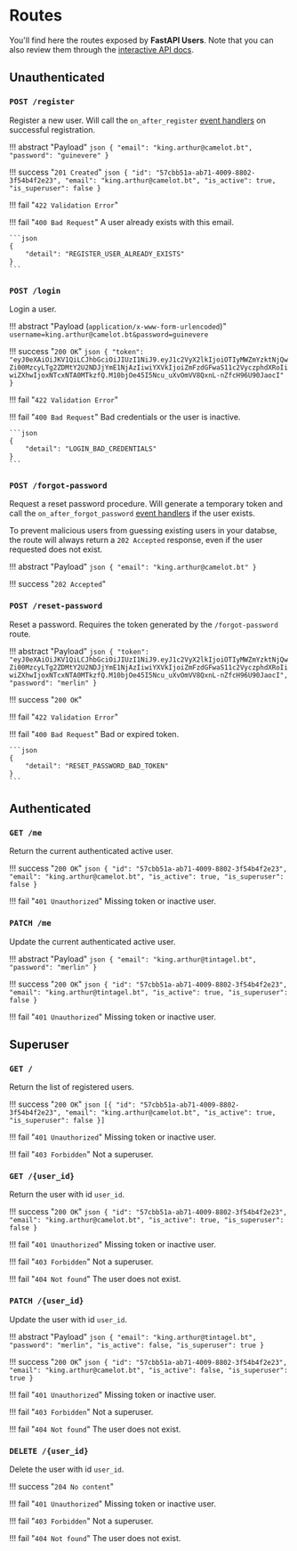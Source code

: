 # Routes

You'll find here the routes exposed by **FastAPI Users**. Note that you can also review them through the [interactive API docs](https://fastapi.tiangolo.com/tutorial/first-steps/#interactive-api-docs).

## Unauthenticated

### `POST /register`

Register a new user. Will call the `on_after_register` [event handlers](../configuration/router.md#event-handlers) on successful registration.

!!! abstract "Payload"
    ```json
    {
        "email": "king.arthur@camelot.bt",
        "password": "guinevere"
    }
    ```

!!! success "`201 Created`"
    ```json
    {
        "id": "57cbb51a-ab71-4009-8802-3f54b4f2e23",
        "email": "king.arthur@camelot.bt",
        "is_active": true,
        "is_superuser": false
    }
    ```

!!! fail "`422 Validation Error`"

!!! fail "`400 Bad Request`"
    A user already exists with this email.

    ```json
    {
        "detail": "REGISTER_USER_ALREADY_EXISTS"
    }
    ```

### `POST /login`

Login a user.

!!! abstract "Payload (`application/x-www-form-urlencoded`)"
    ```
    username=king.arthur@camelot.bt&password=guinevere
    ```

!!! success "`200 OK`"
    ```json
    {
        "token": "eyJ0eXAiOiJKV1QiLCJhbGciOiJIUzI1NiJ9.eyJ1c2VyX2lkIjoiOTIyMWZmYzktNjQwZi00MzcyLTg2ZDMtY2U2NDJjYmE1NjAzIiwiYXVkIjoiZmFzdGFwaS11c2VyczphdXRoIiwiZXhwIjoxNTcxNTA0MTkzfQ.M10bjOe45I5Ncu_uXvOmVV8QxnL-nZfcH96U90JaocI"
    }
    ```

!!! fail "`422 Validation Error`"

!!! fail "`400 Bad Request`"
    Bad credentials or the user is inactive.

    ```json
    {
        "detail": "LOGIN_BAD_CREDENTIALS"
    }
    ```

### `POST /forgot-password`

Request a reset password procedure. Will generate a temporary token and call the `on_after_forgot_password` [event handlers](../configuration/router.md#event-handlers) if the user exists.

To prevent malicious users from guessing existing users in your databse, the route will always return a `202 Accepted` response, even if the user requested does not exist.

!!! abstract "Payload"
    ```json
    {
        "email": "king.arthur@camelot.bt"
    }
    ```

!!! success "`202 Accepted`"

### `POST /reset-password`

Reset a password. Requires the token generated by the `/forgot-password` route.

!!! abstract "Payload"
    ```json
    {
        "token": "eyJ0eXAiOiJKV1QiLCJhbGciOiJIUzI1NiJ9.eyJ1c2VyX2lkIjoiOTIyMWZmYzktNjQwZi00MzcyLTg2ZDMtY2U2NDJjYmE1NjAzIiwiYXVkIjoiZmFzdGFwaS11c2VyczphdXRoIiwiZXhwIjoxNTcxNTA0MTkzfQ.M10bjOe45I5Ncu_uXvOmVV8QxnL-nZfcH96U90JaocI",
        "password": "merlin"
    }
    ```

!!! success "`200 OK`"

!!! fail "`422 Validation Error`"

!!! fail "`400 Bad Request`"
    Bad or expired token.

    ```json
    {
        "detail": "RESET_PASSWORD_BAD_TOKEN"
    }
    ```

## Authenticated

### `GET /me`

Return the current authenticated active user.

!!! success "`200 OK`"
    ```json
    {
        "id": "57cbb51a-ab71-4009-8802-3f54b4f2e23",
        "email": "king.arthur@camelot.bt",
        "is_active": true,
        "is_superuser": false
    }
    ```

!!! fail "`401 Unauthorized`"
    Missing token or inactive user.

### `PATCH /me`

Update the current authenticated active user.

!!! abstract "Payload"
    ```json
    {
        "email": "king.arthur@tintagel.bt",
        "password": "merlin"
    }
    ```

!!! success "`200 OK`"
    ```json
    {
        "id": "57cbb51a-ab71-4009-8802-3f54b4f2e23",
        "email": "king.arthur@tintagel.bt",
        "is_active": true,
        "is_superuser": false
    }
    ```

!!! fail "`401 Unauthorized`"
    Missing token or inactive user.

## Superuser

### `GET /`

Return the list of registered users.

!!! success "`200 OK`"
    ```json
    [{
        "id": "57cbb51a-ab71-4009-8802-3f54b4f2e23",
        "email": "king.arthur@camelot.bt",
        "is_active": true,
        "is_superuser": false
    }]
    ```

!!! fail "`401 Unauthorized`"
    Missing token or inactive user.

!!! fail "`403 Forbidden`"
    Not a superuser.

### `GET /{user_id}`

Return the user with id `user_id`.

!!! success "`200 OK`"
    ```json
    {
        "id": "57cbb51a-ab71-4009-8802-3f54b4f2e23",
        "email": "king.arthur@camelot.bt",
        "is_active": true,
        "is_superuser": false
    }
    ```

!!! fail "`401 Unauthorized`"
    Missing token or inactive user.

!!! fail "`403 Forbidden`"
    Not a superuser.

!!! fail "`404 Not found`"
    The user does not exist.

### `PATCH /{user_id}`

Update the user with id `user_id`.

!!! abstract "Payload"
    ```json
    {
        "email": "king.arthur@tintagel.bt",
        "password": "merlin",
        "is_active": false,
        "is_superuser": true
    }
    ```

!!! success "`200 OK`"
    ```json
    {
        "id": "57cbb51a-ab71-4009-8802-3f54b4f2e23",
        "email": "king.arthur@camelot.bt",
        "is_active": false,
        "is_superuser": true
    }
    ```

!!! fail "`401 Unauthorized`"
    Missing token or inactive user.

!!! fail "`403 Forbidden`"
    Not a superuser.

!!! fail "`404 Not found`"
    The user does not exist.

### `DELETE /{user_id}`

Delete the user with id `user_id`.

!!! success "`204 No content`"

!!! fail "`401 Unauthorized`"
    Missing token or inactive user.

!!! fail "`403 Forbidden`"
    Not a superuser.

!!! fail "`404 Not found`"
    The user does not exist.
